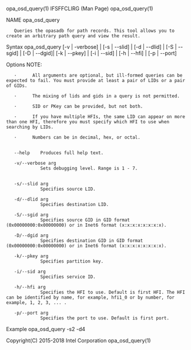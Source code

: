 
opa_osd_query(1)                                                                            IFSFFCLIRG (Man Page)                                                                            opa_osd_query(1)



NAME
       opa_osd_query



       Queries the opasadb for path records. This tool allows you to create an arbitrary path query and view the result.

Syntax
       opa_osd_query [-v | -verbose] | [-s | --slid] | [-d | --dlid] | [-S |
       --sgid] | [-D | --dgid]| [-k | --pkey] | [-i | --sid] | [-h | --hfi] |
       [-p | --port]

Options
       NOTE:


       ·      All arguments are optional, but ill-formed queries can be expected to fail. You must provide at least a pair of LIDs or a pair of GIDs.

       ·      The mixing of lids and gids in a query is not permitted.

       ·      SID or PKey can be provided, but not both.

       ·      If you have multiple HFIs, the same LID can appear on more than one HFI, therefore you must specify which HFI to use when searching by LIDs.

       ·      Numbers can be in decimal, hex, or octal.


       --help    Produces full help text.

       -v/--verbose arg
                 Sets debugging level. Range is 1 - 7.


       -s/--slid arg
                 Specifies source LID.

       -d/--dlid arg
                 Specifies destination LID.

       -S/--sgid arg
                 Specifies source GID in GID format (0x00000000:0x00000000) or in Inet6 format (x:x:x:x:x:x:x:x).

       -D/--dgid arg
                 Specifies destination GID in GID format (0x00000000:0x00000000) or in Inet6 format (x:x:x:x:x:x:x:x).

       -k/--pkey arg
                 Specifies partition key.

       -i/--sid arg
                 Specifies service ID.

       -h/--hfi arg
                 Specifies the HFI to use. Default is first HFI. The HFI can be identified by name, for example, hfi1_0 or by number, for example, 1, 2, 3, ... .

       -p/--port arg
                 Specifies the port to use. Default is first port.

Example
       opa_osd_query -s2 -d4



Copyright(C) 2015-2018                                                                        Intel Corporation                                                                              opa_osd_query(1)
